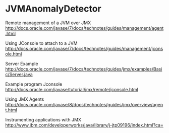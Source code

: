 JVMAnomalyDetector
==================

Remote management of a JVM over JMX
http://docs.oracle.com/javase/7/docs/technotes/guides/management/agent.html

Using JConsole to attach to a JVM
http://docs.oracle.com/javase/7/docs/technotes/guides/management/jconsole.html

Server Example
http://docs.oracle.com/javase/7/docs/technotes/guides/jmx/examples/Basic/Server.java

Example program Jconsole
http://docs.oracle.com/javase/tutorial/jmx/remote/jconsole.html

Using JMX Agents
http://docs.oracle.com/javase/8/docs/technotes/guides/jmx/overview/agent.html

Instrumenting applications with JMX
http://www.ibm.com/developerworks/java/library/j-jtp09196/index.html?ca=
